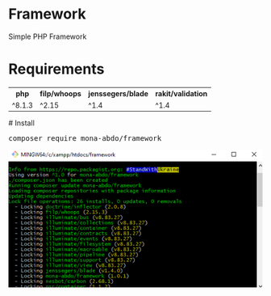 # Framework
Simple PHP Framework
# Requirements
<center>
<table>
    <tr>
        <th>php</th>
        <th>filp/whoops</th>
        <th>jenssegers/blade</th>
        <th>rakit/validation</th>
    </tr>
    <tr>
        <td>^8.1.3</td>
        <td>^2.15</td>
        <td>^1.4</td>
        <td>^1.4</td>
    </tr>
</table>
</center>
# Install
<pre>composer require mona-abdo/framework</pre>
<img src="download.png" />


